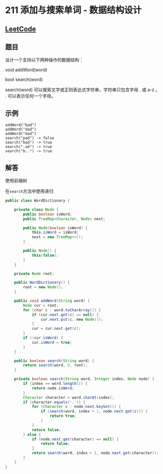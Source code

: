 # 211 添加与搜索单词 - 数据结构设计

## [LeetCode](https://leetcode-cn.com/problems/add-and-search-word-data-structure-design/)

## 题目

设计一个支持以下两种操作的数据结构：

void addWord(word)

bool search(word)

search(word) 可以搜索文字或正则表达式字符串，字符串只包含字母 . 或 a-z 。 . 可以表示任何一个字母。

## 示例

```text
addWord("bad")
addWord("dad")
addWord("mad")
search("pad") -> false
search("bad") -> true
search(".ad") -> true
search("b..") -> true
```

## 解答

使用前缀树

在`search`方法中使用递归

```java
public class WordDictionary {

    private class Node {
        public boolean isWord;
        public TreeMap<Character, Node> next;

        public Node(boolean isWord) {
            this.isWord = isWord;
            next = new TreeMap<>();
        }

        public Node() {
            this(false);
        }
    }

    private Node root;

    public WordDictionary() {
        root = new Node();
    }

    public void addWord(String word) {
        Node cur = root;
        for (char c : word.toCharArray()) {
            if (cur.next.get(c) == null) {
                cur.next.put(c, new Node());
            }
            cur = cur.next.get(c);
        }
        if (!cur.isWord) {
            cur.isWord = true;
        }
    }

    public boolean search(String word) {
        return search(word, 0, root);
    }

    private boolean search(String word, Integer index, Node node) {
        if (index == word.length()) {
            return node.isWord;
        }
        Character character = word.charAt(index);
        if (character.equals('.')) {
            for (Character c : node.next.keySet()) {
                if (search(word, index + 1, node.next.get(c))) {
                    return true;
                }
            }
            return false;
        } else {
            if (node.next.get(character) == null) {
                return false;
            }
            return search(word, index + 1, node.next.get(character));
        }
    }
}
```
